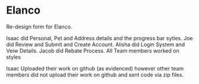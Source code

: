 # Elanco
Re-design form for Elanco. 


Isaac did Personal, Pet and Address details and the progress bar sytles.
Joe did Review and Submit and Create Account.
Alisha did Login System and Veiw Details.
Jacob did Rebate Process.
All Team members worked on styles

Isaac Uploaded their work on github (as evidenced) however other team members did not upload their work on github and sent code via zip files. 
